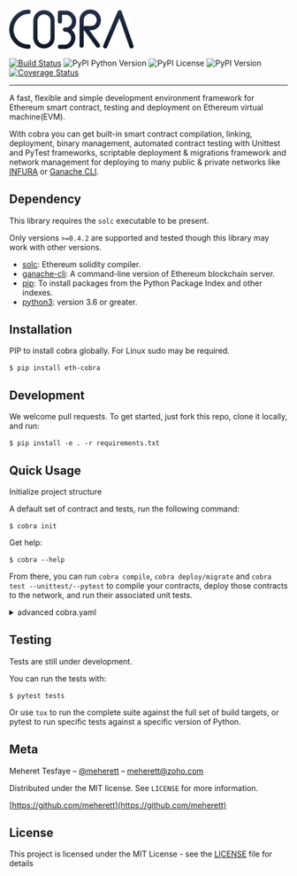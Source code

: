 <img src="https://raw.githubusercontent.com/cobraframework/cobra/master/cobra.png" width="225">

[![Build Status](https://travis-ci.com/cobraframework/cobra.svg?branch=master)](https://travis-ci.com/cobraframework/cobra)
![PyPI Python Version](https://img.shields.io/pypi/pyversions/eth-cobra.svg)
![PyPI License](https://img.shields.io/pypi/l/eth-cobra.svg?color=black)
![PyPI Version](https://img.shields.io/pypi/v/eth-cobra.svg)
[![Coverage Status](https://coveralls.io/repos/github/cobraframework/cobra/badge.svg?branch=master)](https://coveralls.io/github/cobraframework/cobra?branch=master)

---

A fast, flexible and simple development environment framework for Ethereum smart contract, testing and 
deployment on Ethereum virtual machine(EVM).

With cobra you can get built-in smart contract compilation, linking, deployment, binary management, 
automated contract testing with Unittest and PyTest frameworks, scriptable deployment & migrations framework 
and network management for deploying to many public & private networks like [INFURA](https://infura.io) or 
[Ganache CLI](https://github.com/trufflesuite/ganache-cli).

## Dependency

This library requires the `solc` executable to be present.

Only versions `>=0.4.2` are supported and tested though this library may work
with other versions.

* [solc](http://solidity.readthedocs.io/en/latest/installing-solidity.html): Ethereum solidity compiler.
* [ganache-cli](https://github.com/trufflesuite/ganache-cli): A command-line version of Ethereum blockchain server.
* [pip](https://pypi.org/project/pip/): To install packages from the Python Package Index and other indexes.
* [python3](https://www.python.org/downloads/release/python-368/): version 3.6 or greater.

## Installation
PIP to install cobra globally. For Linux sudo may be required.
```
$ pip install eth-cobra
```

## Development
We welcome pull requests. To get started, just fork this repo, clone it locally, and run:
```
$ pip install -e . -r requirements.txt
```

## Quick Usage

Initialize project structure 

A default set of contract and tests, run the following command: 

```
$ cobra init
```

Get help:

```
$ cobra --help
```

From there, you can run `cobra compile`, `cobra deploy/migrate` and `cobra test --unittest/--pytest` 
to compile your contracts, deploy those contracts to the network, and run their associated unit tests.
 
 
<details>
<summary>advanced cobra.yaml</summary>

```yaml
compile:
  solidity_path: "./contracts" # global
  artifact_path: "./build/contracts"
  contracts: [
    contract: {
        solidity: "Contract.sol",
        solidity_path: "./contracts/libs", # detail
        import_remappings: [
          "=/path/folder/contracts/"
       ],
        allow_paths: [
          "/path/folder/contracts/"
        ]
    }
  ]

deploy:
  artifact_path: "./build/contracts/"
  contracts: [
    contract: {
        artifact: "Contract.json",
        links: ["Contract.json"]
    }
  ]

test:
  artifact_path: "./build/contracts/"
  test_paths: ["./tests"]
  contracts: [
    contract: {
        artifact: "Contract.json",
        links: ["Contract.json"]
    }
  ]

network:
  development: {
    url: "https://ropsten.infura.io/...",
    host: "localhost",
    port: 8545,
    hdwallet: {
        mnemonic: "decide adjust legend nation type same task aim rigid lucky guilt close", # or
        seed: "decide adjust legend nation type same task aim rigid lucky guilt close",
        password: "meherett",
        private: "5f8935bb3b61b312ba1114cbf6f1ea30102383f2b043a1b213aa482132d25049",
        gas: 3000000,
        gas_price: 1000000
    },
    protocol: "HTTP", # HTTP, HTTPS, WS(WebSocket) and ICP
    account: {
      address: "0x6a373a75c388ac2d160f1d2b6d9ada34f29831cd",
      gas: 3000000,
      gas_price: 1000000
    }
  }
```
</details>

## Testing
Tests are still under development.

You can run the tests with:

```
$ pytest tests
```

Or use `tox` to run the complete suite against the full set of build targets, or pytest to run specific 
tests against a specific version of Python.

## Meta

Meheret Tesfaye – [@meherett](https://github.com/meherett) – meherett@zoho.com

Distributed under the MIT license. See ``LICENSE`` for more information.

[https://github.com/meherett](https://github.com/meherett)

## License

This project is licensed under the MIT License - see the [LICENSE](LICENSE) file for details

